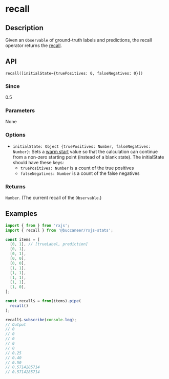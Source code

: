 # recall

## Description

Given an `Observable` of ground-truth labels and predictions, the recall operator returns the [recall](https://en.wikipedia.org/wiki/Precision_and_recall).

## API
```
recall([initialState={truePositives: 0, falseNegatives: 0}])
```

### Since
0.5

### Parameters
None

### Options
* `initialState: Object {truePositives: Number, falseNegatives: Number}`: Sets a [warm start](https://app.gitbook.com/@brianbuccaneer/s/rxjs-stats/guides/warmstarts) value so that the calculation can continue from a non-zero starting point (instead of a blank state). The initialState should have these keys:
  * `truePositives: Number` is a count of the true positives
  * `falseNegatives: Number` is a count of the false negatives

### Returns
`Number`. (The current recall of the `Observable`.)

## Examples

```javascript
import { from } from 'rxjs';
import { recall } from '@buccaneer/rxjs-stats';

const items = [
  [0, 1], // [trueLabel, prediction]
  [0, 1],
  [0, 1],
  [0, 0],
  [0, 0],
  [1, 1],
  [1, 1],
  [1, 1],
  [1, 1],
  [1, 0],
];

const recall$ = from(items).pipe(
  recall()
);

recall$.subscribe(console.log);
// Output
// 0
// 0
// 0
// 0
// 0
// 0.25
// 0.40
// 0.50
// 0.5714285714
// 0.5714285714
```


